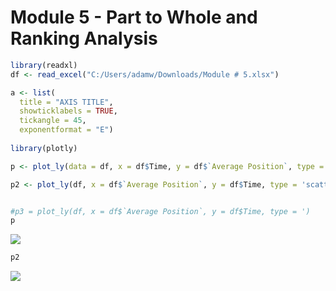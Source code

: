 Module 5 - Part to Whole and Ranking Analysis
================

``` r
library(readxl)
df <- read_excel("C:/Users/adamw/Downloads/Module # 5.xlsx")
```

``` r
a <- list(
  title = "AXIS TITLE",
  showticklabels = TRUE,
  tickangle = 45,
  exponentformat = "E")
  
library(plotly)
```


``` r
p <- plot_ly(data = df, x = df$Time, y = df$`Average Position`, type = 'scatter', mode = 'lines')

p2 <- plot_ly(df, x = df$`Average Position`, y = df$Time, type = 'scatter', mode = 'lines')


#p3 = plot_ly(df, x = df$`Average Position`, y = df$Time, type = ')
p
```

![](Module-5_files/figure-markdown_github/unnamed-chunk-2-1.png)

``` r
p2
```

![](Module-5_files/figure-markdown_github/unnamed-chunk-2-2.png)
